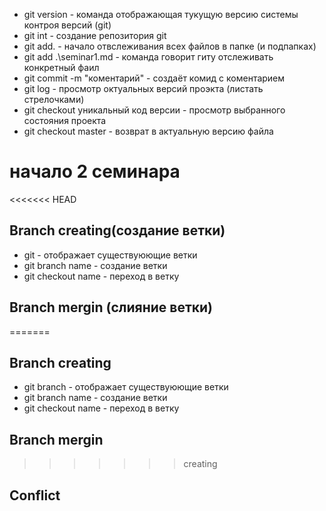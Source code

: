 * git version - команда отображающая тукущую версию системы контроя версий (git)
* git int - создание репозитория git
* git add. - начало отвслеживания всех файлов в папке (и подпапках)
* git add .\seminar1.md - команда говорит гиту отслеживать конкретный фаил
* git commit -m "коментарий" - создаёт комид с коментарием
* git log - просмотр октуальных версий проэкта (листать стрелочками) 
* git checkout уникальный код версии - просмотр выбранного состояния проекта 
* git checkout master - возврат в актуальную версию файла
# начало 2 семинара 

<<<<<<< HEAD
## Branch creating(создание ветки)
* git  - отображает существуюющие ветки
* git branch name - создание ветки
* git checkout name - переход в ветку
## Branch mergin (слияние ветки)
=======
## Branch creating
* git branch - отображает существуюющие ветки
* git branch name - создание ветки
* git checkout name - переход в ветку
## Branch mergin
>>>>>>> creating

## Conflict